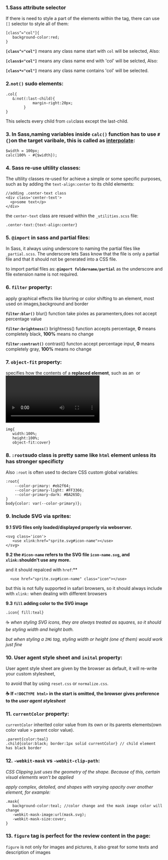 

### 1.Sass attribute selector 

If there is need to style a part of the elements within the tag, there can use `[]` selector to style all of them:

```
[class^="col"]{
   background-color:red; 
} 
```
**`[class^="col"]`** means any class name start with `col` will be selected, Also:

**`[class$="col"]`** means any class name end with 'col' will be selcted, Also:

**`[class*="col"]`** means any class name contains 'col' will be selected.


### 2.`not()` sudo elements: 

```
.col{
   &:not(:last-child){
            margin-right:20px;
        }
}
```
This selects every child from `col`class except the last-child.


### 3. In Sass,naming variables inside `calc()` function has to use `#{}`on the target varibale, this is called as [interpolate](https://github.com/sass/sass/issues/818):

```
$width = 100px;
calc(100% - #{$width});
```

### 4. Sass re-use ultility classes:
The ultility classes re-used for achieve a simple or some specific purposes, such as by adding the `text-align:center` to its child elements:
```
//adding .center-text class
<div class='center-text'>
  <p>some text</p>
</div>
```

the `center-text` class are resued within the `_utilities.scss` file:
```
.center-text:{text-align:center}
```
### 5. `@import` in sass and partial files:

In Sass, it always using underscore to naming the partial files like `_partial.scss`. The underscore lets Sass know that the file is only a partial file and that it should not be generated into a CSS file.

to import partial files as: **`@import foldername/partial`**  as the underscore and file extension name is not required.

### 6. `filter` property:

apply graphical effects like blurring or color shifting to an element, most used on images,background and border

**`filter:blur()`** blur() function take pixles as paramenters,does not accept percentage value 

**`filter:brightness()`** brightness() function accepts percentage, **0** means completely black, **100%** means no change

**`filter:contrast()`** contrast() functon accept percentage input, **0**  means completely gray, **100%** means no change

### 7. `object-fit` property:

specifies how the contents of a **replaced element**, such as an <img> or <video>, should be resized to fit its container. In which the container has default size such as `width:100%; height:100%`, `object-fit`will just resize the content to fit, such as the `background-size`property work
   
```
img{
   width:100%;
   height:100%;
   object-fit:cover}
   ```
   

### 8. `:root`sudo class is pretty same like `html` element unless its has stronger specificty

Also `:root` is often used to declare CSS custom global variables:

```
:root{
    --color-primary: #eb2f64;
    --color-primary-light: #FF3366;
    --color-primary-dark: #BA265D;
}
body{color: var(--color-primary)};

```
   
### 9. Include SVG via sprites: 

**9.1 SVG files only loaded/displayed properly via webserver.**

```
<svg class='icon'>
   <use xlink:href="sprite.svg#icon-name"></use>
</svg>
```

**9.2 the `#icon-name` refers to the SVG file `icon-name.svg`, and `xlink:`shouldn't use any more.**

and it should repalced with `href`:**

```
  <use href="sprite.svg#icon-name" class="icon"></use>
```
but this is not fully supported in safari browsers, so it should always include with `xlink:` when dealing with different browsers

**9.3 `fill` adding color to the SVG image**
```
.icon{ fill:teal} 
```
:coffee: *when styling SVG icons, they are always treated as squares, so it should be styling width and height both.*

*but when styling a `IMG` tag, styling width or height (one of them) would work just fine*



### 10. User agent style sheet and `inital` property:

User agent style sheet are given by the browser as default, it will re-write your custom stylesheet, 

to avoid that by using `reset.css` or `normalize.css`. 

**:coffee: If `<!DOCTYPE html>` in the start is omitted,  the browser gives preference to the *user agent stylesheet***



### 11. `currentColor` property:

`currentColor` inherited color value from its own or its parents elements(own color value > parent color value).

```
.parent{color:teal}
.child{color:black; border:1px solid currentColor} // child element has black border
```

### 12. `-webkit-mask` vs `-webkit-clip-path`:

*CSS Clipping just uses the geometry of the shape. Because of this, certain visual elements won’t be applied*

*apply complex, detailed, and shapes with varying opacity over another element, for example:*
```
.mask{
   background-color:teal; //color change and the mask image color will change
   -webkit-mask-image:url(mask.svg);
   -webkit-mask-size:cover;
}
```


### 13. `figure` tag is perfect for the review content in the page:

`figure` is not only for images and pictures, it also great for some texts and description of images 






